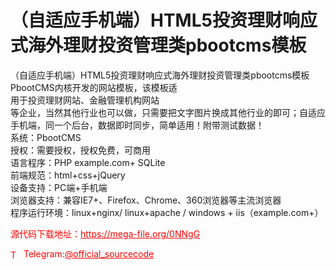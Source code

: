 # （自适应手机端）HTML5投资理财响应式海外理财投资管理类pbootcms模板

（自适应手机端）HTML5投资理财响应式海外理财投资管理类pbootcms模板PbootCMS内核开发的网站模板，该模板适<br>用于投资理财网站、金融管理机构网站<br>等企业，当然其他行业也可以做，只需要把文字图片换成其他行业的即可；自适应手机端，同一个后台，数据即时同步，简单适用！附带测试数据！<br>系统：PbootCMS<br>授权：需要授权，授权免费，可商用<br>语言程序：PHP example.com+ SQLite<br>前端规范：html+css+jQuery<br>设备支持：PC端+手机端<br>浏览器支持：兼容IE7+、Firefox、Chrome、360浏览器等主流浏览器<br>程序运行环境：linux+nginx/ linux+apache / windows + iis（example.com+）<br>


<p style="color: red;">源代码下载地址：<a href="https://mega-file.org/0NNgG" style="color: red;">https://mega-file.org/0NNgG</a></p><p style="color: red;"><img src="https://cdn-icons-png.flaticon.com/512/2111/2111646.png" alt="Telegram Icon" style="width: 16px; vertical-align: middle; margin-right: 5px;">Telegram:<a href="https://t.me/official_sourcecode" style="color: red;">@official_sourcecode</a></p>